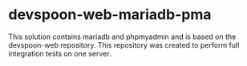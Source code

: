 # devspoon-web-mariadb-pma
This solution contains mariadb and phpmyadmin and is based on the devspoon-web repository. This repository was created to perform full integration tests on one server.
